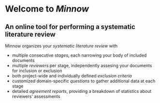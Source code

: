 # Welcome to _Minnow_
## An online tool for performing a systematic literature review

Minnow organizes your _systematic literature review_ with
- multiple consecutive _stages_, each narrowing your body of included documents
- multiple _reviewers_ per stage, independently assesing your documents for inclusion or exclusion
- both project-wide and individually defined _exclusion criteria_
- customized domain-specific _questions_ to gather additional data at each stage
- detailed _agreement reports_, providing a breakdown of statistics about reviewers' assessments


